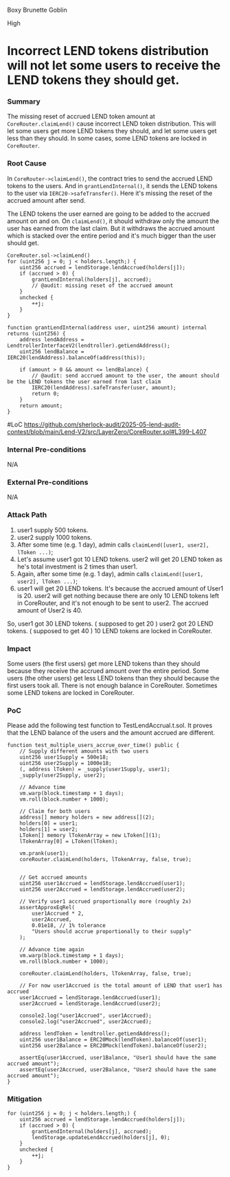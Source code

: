 Boxy Brunette Goblin

High

# Incorrect LEND tokens distribution will not let some users to receive the LEND tokens they should get.

### Summary

The missing reset of accrued LEND token amount at `CoreRouter.claimLend()` cause incorrect LEND token distribution.
This will let some users get more LEND tokens they should, and let some users get less than they should.
In some cases, some LEND tokens are locked in `CoreRouter`.

### Root Cause

In `CoreRouter->claimLend()`, the contract tries to send the accrued LEND tokens to the users.
And in `grantLendInternal()`, it sends the LEND tokens to the user via `IERC20->safeTransfer()`.
Here it's missing the reset of the accrued amount after send.

The LEND tokens the user earned are going to be added to the accrued amount on and on.
On `claimLend()`, it should withdraw only the amount the user has earned from the last claim.
But it withdraws the accrued amount which is stacked over the entire period and it's much bigger than the user should get.

```solidity
CoreRouter.sol->claimLend()
for (uint256 j = 0; j < holders.length;) {
    uint256 accrued = lendStorage.lendAccrued(holders[j]);
    if (accrued > 0) {
        grantLendInternal(holders[j], accrued);
        // @audit: missing reset of the accrued amount
    }
    unchecked {
        ++j;
    }
}
```

```solidity
function grantLendInternal(address user, uint256 amount) internal returns (uint256) {
    address lendAddress = LendtrollerInterfaceV2(lendtroller).getLendAddress();
    uint256 lendBalance = IERC20(lendAddress).balanceOf(address(this));

    if (amount > 0 && amount <= lendBalance) {
        // @audit: send accrued amount to the user, the amount should be the LEND tokens the user earned from last claim
        IERC20(lendAddress).safeTransfer(user, amount); 
        return 0;
    }
    return amount;
}
```

#LoC
https://github.com/sherlock-audit/2025-05-lend-audit-contest/blob/main/Lend-V2/src/LayerZero/CoreRouter.sol#L399-L407


### Internal Pre-conditions

N/A

### External Pre-conditions

N/A

### Attack Path

1. user1 supply 500 tokens.
2. user2 supply 1000 tokens.
3. After some time (e.g. 1 day), admin calls `claimLend([user1, user2], lToken ...)`;
4. Let's assume user1 got 10 LEND tokens. 
    user2 will get 20 LEND token as he's total investment is 2 times than user1.
5. Again, after some time (e.g. 1 day), admin calls `claimLend([user1, user2], lToken ...)`;
6. user1 will get 20 LEND tokens. 
    It's because the accrued amount of User1 is 20.
    user2 will get nothing because there are only 10 LEND tokens left in CoreRouter, and it's not enough to be sent to user2.
    The accrued amount of User2 is 40.

So,
user1 got 30 LEND tokens. ( supposed to get 20 )
user2 got 20 LEND tokens. ( supposed to get 40 )
10 LEND tokens are locked in CoreRouter.

### Impact

Some users (the first users) get more LEND tokens than they should because they receive the accrued amount over the entire period.
Some users (the other users) get less LEND tokens than they should because the first users took all. There is not enough balance in CoreRouter.
Sometimes some LEND tokens are locked in CoreRouter.

### PoC

Please add the following test function to TestLendAccrual.t.sol.
It proves that the LEND balance of the users and the amount accrued are different.

```solidity
function test_multiple_users_accrue_over_time() public {
    // Supply different amounts with two users
    uint256 user1Supply = 500e18;
    uint256 user2Supply = 1000e18;
    (, address lToken) = _supply(user1Supply, user1);
    _supply(user2Supply, user2);

    // Advance time
    vm.warp(block.timestamp + 1 days);
    vm.roll(block.number + 1000);

    // Claim for both users
    address[] memory holders = new address[](2);
    holders[0] = user1;
    holders[1] = user2;
    LToken[] memory lTokenArray = new LToken[](1);
    lTokenArray[0] = LToken(lToken);

    vm.prank(user1);
    coreRouter.claimLend(holders, lTokenArray, false, true);

    
    // Get accrued amounts
    uint256 user1Accrued = lendStorage.lendAccrued(user1);
    uint256 user2Accrued = lendStorage.lendAccrued(user2);
    
    // Verify user1 accrued proportionally more (roughly 2x)
    assertApproxEqRel(
        user1Accrued * 2,
        user2Accrued,
        0.01e18, // 1% tolerance
        "Users should accrue proportionally to their supply"
    );

    // Advance time again
    vm.warp(block.timestamp + 1 days);
    vm.roll(block.number + 1000);
    
    coreRouter.claimLend(holders, lTokenArray, false, true);

    // For now user1Accrued is the total amount of LEND that user1 has accrued
    user1Accrued = lendStorage.lendAccrued(user1);
    user2Accrued = lendStorage.lendAccrued(user2);

    console2.log("user1Accrued", user1Accrued);
    console2.log("user2Accrued", user2Accrued);

    address lendToken = lendtroller.getLendAddress();
    uint256 user1Balance = ERC20Mock(lendToken).balanceOf(user1);
    uint256 user2Balance = ERC20Mock(lendToken).balanceOf(user2);

    assertEq(user1Accrued, user1Balance, "User1 should have the same accrued amount");
    assertEq(user2Accrued, user2Balance, "User2 should have the same accrued amount");
}
```

### Mitigation

```solidity
for (uint256 j = 0; j < holders.length;) {
    uint256 accrued = lendStorage.lendAccrued(holders[j]);
    if (accrued > 0) {
        grantLendInternal(holders[j], accrued);
        lendStorage.updateLendAccrued(holders[j], 0);
    }
    unchecked {
        ++j;
    }
}
```